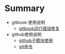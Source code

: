 # Summary

- gitbook 使用说明
  - [gitbook运行错误修复](gitbook/error.md)
- github使用说明
  - [github子模块使用](git/submodule.md)
  - [git命令](git/git.md)
